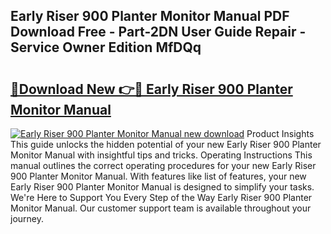 ## Early Riser 900 Planter Monitor Manual PDF Download Free - Part-2DN User Guide Repair - Service Owner Edition MfDQq

# <h2><a href="http://bc46797.oget.top/?id=Early+Riser+900+Planter+Monitor+Manual">🔗Download New 👉🔴 Early Riser 900 Planter Monitor Manual</a></h2>

[![Early Riser 900 Planter Monitor Manual new download](https://i.imgur.com/5g1atiW.png)](http://bc46797.oget.top/?id=Early+Riser+900+Planter+Monitor+Manual)
Product Insights This guide unlocks the hidden potential of your new Early Riser 900 Planter Monitor Manual with insightful tips and tricks. Operating Instructions This manual outlines the correct operating procedures for your new Early Riser 900 Planter Monitor Manual. With features like list of features, your new Early Riser 900 Planter Monitor Manual is designed to simplify your tasks. We're Here to Support You Every Step of the Way Early Riser 900 Planter Monitor Manual. Our customer support team is available throughout your journey.
